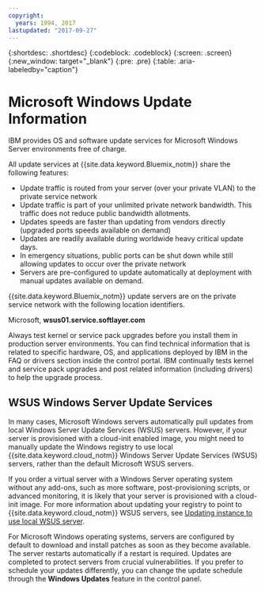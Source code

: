 ```yaml
---
copyright:
  years: 1994, 2017
lastupdated: "2017-09-27"
---
```


{:shortdesc: .shortdesc}
{:codeblock: .codeblock}
{:screen: .screen}
{:new_window: target="_blank"}
{:pre: .pre}
{:table: .aria-labeledby="caption"}

# Microsoft Windows Update Information
IBM provides OS and software update services for Microsoft Windows Server environments free of charge.

All update services at {{site.data.keyword.Bluemix_notm}} share the following features:
* Update traffic is routed from your server (over your private VLAN) to the private service network
* Update traffic is part of your unlimited private network bandwidth. This traffic does not reduce public bandwidth allotments.
* Updates speeds are faster than updating from vendors directly (upgraded ports speeds available on demand)
* Updates are readily available during worldwide heavy critical update days.
* In emergency situations, public ports can be shut down while still allowing updates to occur over the private network
* Servers are pre-configured to update automatically at deployment with manual updates available on demand.


{{site.data.keyword.Bluemix_notm}} update servers are on the private service network with the following location identifiers.

Microsoft, **wsus01.service.softlayer.com**

Always test kernel or service pack upgrades before you install them in production server environments. You can find technical information that is related to specific hardware, OS, and applications deployed by IBM in the FAQ or drivers section inside the control portal. IBM continually tests kernel and service pack upgrades and post related information (including drivers) to help the upgrade process.


## WSUS Windows Server Update Services

In many cases, Microsoft Windows servers automatically pull updates from local Windows Server Update Services (WSUS) servers. However, if your server is provisioned with a cloud-init enabled image, you might need to manually update the Windows registry to use local {{site.data.keyword.cloud_notm}} Windows Server Update Services (WSUS) servers, rather than the default Microsoft WSUS servers.

If you order a virtual server with a Windows Server operating system without any add-ons, such as more software, post-provisioning scripts, or advanced monitoring, it is likely that your server is provisioned with a cloud-init image. For more information about updating your registry to point to {{site.data.keyword.cloud_notm}} WSUS servers, see [Updating instance to use local WSUS server](/docs/infrastructure/software/software/local-wsus.html).

For Microsoft Windows operating systems, servers are configured by default to download and install patches as soon as they become available. The server restarts automatically if a restart is required. Updates are completed to protect servers from crucial vulnerabilities. If you prefer to schedule your updates differently, you can change the update schedule through the **Windows Updates** feature in the control panel.
